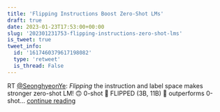 ```yaml
---
title: 'Flipping Instructions Boost Zero-Shot LMs'
draft: true
date: 2023-01-23T17:53:00+00:00
slug: '202301231753-flipping-instructions-zero-shot-lms'
is_tweet: true
tweet_info:
  id: '1617460379617198082'
  type: 'retweet'
  is_thread: False
---
```




RT [@SeonghyeonYe](https://x.com/SeonghyeonYe): *Flipping* the instruction and label space makes stronger zero-shot LM! 🙃
0-shot 🌟 FLIPPED (3B, 11B) 🌟 outperforms 0-shot… [continue reading](https://x.com/sytelus/status/1617460379617198082)

